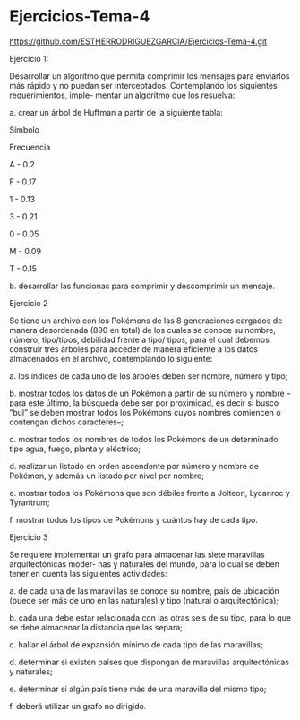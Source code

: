 # Ejercicios-Tema-4
https://github.com/ESTHERRODRIGUEZGARCIA/Ejercicios-Tema-4.git

Ejercicio 1: 

Desarrollar un algoritmo que permita comprimir los mensajes para enviarlos más rápido y no puedan ser interceptados. Contemplando los siguientes requerimientos, imple- mentar un algoritmo que los resuelva:


a.         crear un árbol de Huffman a partir de la siguiente tabla:


Símbolo

Frecuencia

A - 0.2

F - 0.17

1 - 0.13

3 - 0.21

0 - 0.05

M - 0.09

T - 0.15

b.         desarrollar las funcionas para comprimir y descomprimir un mensaje.


Ejercicio 2

Se tiene un archivo con los Pokémons de las 8 generaciones cargados de manera desordenada (890 en total) de los cuales se conoce su nombre, número, tipo/tipos, debilidad frente a tipo/ tipos, para el cual debemos construir tres árboles para acceder de manera eficiente a los datos almacenados en el archivo, contemplando lo siguiente:

 

a.         los índices de cada uno de los árboles deben ser nombre, número y tipo;

 b.         mostrar todos los datos de un Pokémon a partir de su número y nombre –para este último, la búsqueda debe ser por proximidad, es decir si busco “bul” se deben mostrar todos los Pokémons cuyos nombres comiencen o contengan dichos caracteres–;

 c.         mostrar todos los nombres de todos los Pokémons de un determinado tipo agua, fuego, planta y eléctrico;

 d.          realizar un listado en orden ascendente por número y nombre de Pokémon, y además un listado por nivel por nombre;

 e.         mostrar todos los Pokémons que son débiles frente a Jolteon, Lycanroc y Tyrantrum;

 f.         mostrar todos los tipos de Pokémons y cuántos hay de cada tipo.
 
 
 Ejercicio 3

Se requiere implementar un grafo para almacenar las siete maravillas arquitectónicas moder- nas y naturales del mundo, para lo cual se deben tener en cuenta las siguientes actividades:

 

a.         de cada una de las maravillas se conoce su nombre, país de ubicación (puede ser más de uno en las naturales) y tipo (natural o arquitectónica);

 

b.         cada una debe estar relacionada con las otras seis de su tipo, para lo que se debe almacenar la distancia que las separa;

 c.         hallar el árbol de expansión mínimo de cada tipo de las maravillas;

 d.         determinar si existen países que dispongan de maravillas arquitectónicas y naturales;

 e.         determinar si algún país tiene más de una maravilla del mismo tipo;

 f.         deberá utilizar un grafo no dirigido.

